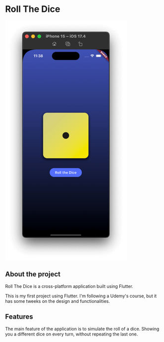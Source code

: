 # Roll The Dice

<img src=".github/roll-the-dice.png" />

## About the project

Roll The Dice is a cross-platform application built using Flutter.

This is my first project using Flutter. I'm following a Udemy's course, but it has some tweeks on the design and functionalities.

## Features

The main feature of the application is to simulate the roll of a dice. Showing you a different dice on every turn, without repeating the last one.
